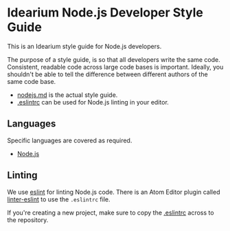 # Idearium Node.js Developer Style Guide

This is an Idearium style guide for Node.js developers.

The purpose of a style guide, is so that all developers write the same code. Consistent, readable code across large code bases is important. Ideally, you shouldn't be able to tell the difference between different authors of the same code base.

- [nodejs.md](./nodejs.md) is the actual style guide.
- [.eslintrc](./.eslintrc) can be used for Node.js linting in your editor.

## Languages

Specific languages are covered as required.

- [Node.js](./nodejs.md)

## Linting

We use [eslint](http://eslint.org/) for linting Node.js code. There is an Atom Editor plugin called [linter-eslint](https://atom.io/packages/linter-eslint) to use the `.eslintrc` file.

If you're creating a new project, make sure to copy the [.eslintrc](./.eslintrc) across to the repository.
